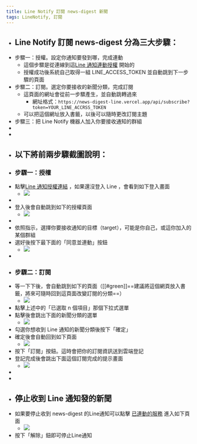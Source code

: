 ```yaml
---
title: Line Notify 訂閱 news-digest 新聞
tags: LineNotify, 訂閱
---
```


- ## Line Notify 訂閱 news-digest 分為三大步驟：
- 步驟一：授權。設定你通知要發到哪，完成連動
	- 這個步驟是從連線到這[Line 通知連動授權](https://news-digest.vercel.app/LineOauth) 開始的
	- 授權成功後系統自己取得一組 LINE_ACCESS_TOKEN 並自動跳到下一步驟的頁面
- 步驟二：訂閱。選定你要接收的新聞分類，完成訂閱
	- 這頁面的網址會從前一步驟產生，並自動跳轉過來
		- 網址格式：`https://news-digest-line.vercel.app/api/subscribe?token=YOUR_LINE_ACCRSS_TOKEN`
	- 可以把這個網址放入書籤，以後可以隨時更改訂閱主題
- 步驟三：把 Line Notify 機器人加入你要接收通知的群組
-
-
- ## 以下將前兩步驟截圖說明：
- ### 步驟一：授權
- 點擊[Line 通知授權連結](https://news-digest.vercel.app/LineOauth) ，如果還沒登入 Line ，會看到如下登入畫面
	- ![](../assets/LineNotify/NF_00.jpg)
-
- 登入後會自動跳到如下的授權頁面
	- ![](../assets/LineNotify/NF_01.jpg)
-
- 依照指示，選擇你要接收通知的目標（target），可能是你自己，或這你加入的某個群組
- 選好後按下最下面的「同意並連動」按鈕
	- ![](../assets/LineNotify/NF_02.jpg)
-
- ### 步驟二：訂閱
- 等一下下後，會自動跳到如下的頁面（[[#green]]==建議將這個網頁放入書籤，將來可隨時回到這頁面改變訂閱的分類==）
	- ![](../assets/LineNotify/NF_03.jpg)
- 點擊上述中的「已選取 n 個項目」那個下拉式選單
- 點擊後會跳出下面的新聞分類的選單
	- ![](../assets/LineNotify/NF_04.jpg)
- 勾選你想收到 Line 通知的新聞分類後按下「確定」
- 確定後會自動回到如下頁面
	- ![](../assets/LineNotify/NF_05.jpg)
- 按下「訂閱」按鈕。這時會把你的訂閱資訊送到雲端登記
- 登記完成後會跳出下面這個訂閱完成的提示畫面
	- ![](../assets/LineNotify/NF_06.jpg)
-
-
- ## 停止收到 Line 通知發的新聞
- 如果要停止收到 news-digest 的Line通知可以點擊 [已連動的服務](https://notify-bot.line.me/my/) 進入如下頁面
	- ![](../assets/LineNotify/NF_07.jpg)
- 按下「解除」鈕即可停止Line通知
